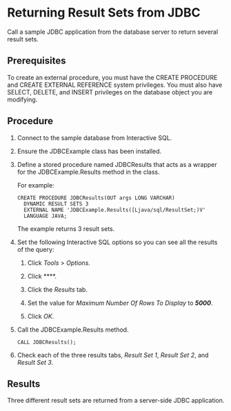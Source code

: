 <!-- loio3bd378196c5f10149d41c585b0a4b6d4 -->

# Returning Result Sets from JDBC

Call a sample JDBC application from the database server to return several result sets.



## Prerequisites

To create an external procedure, you must have the CREATE PROCEDURE and CREATE EXTERNAL REFERENCE system privileges. You must also have SELECT, DELETE, and INSERT privileges on the database object you are modifying.



## Procedure

1.  Connect to the sample database from Interactive SQL.

2.  Ensure the JDBCExample class has been installed.

3.  Define a stored procedure named JDBCResults that acts as a wrapper for the JDBCExample.Results method in the class.

    For example:

    ```
    CREATE PROCEDURE JDBCResults(OUT args LONG VARCHAR)
      DYNAMIC RESULT SETS 3
      EXTERNAL NAME 'JDBCExample.Results([Ljava/sql/ResultSet;)V'
      LANGUAGE JAVA;
    ```

    The example returns 3 result sets.

4.  Set the following Interactive SQL options so you can see all the results of the query:

    1.  Click *Tools* \> *Options*.

    2.  Click ****.

    3.  Click the *Results* tab.

    4.  Set the value for *Maximum Number Of Rows To Display* to ***5000***.

    5.  Click *OK*.


5.  Call the JDBCExample.Results method.

    ```
    CALL JDBCResults();
    ```

6.  Check each of the three results tabs, *Result Set 1*, *Result Set 2*, and *Result Set 3*.




## Results

Three different result sets are returned from a server-side JDBC application.


